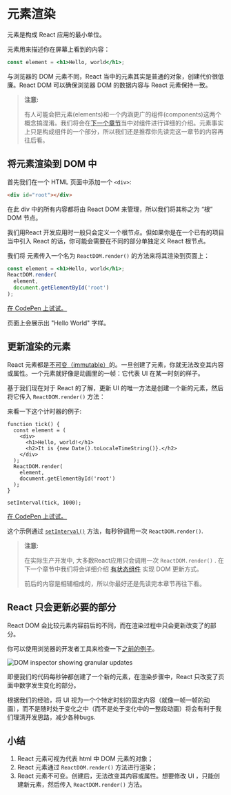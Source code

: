 # 元素渲染

元素是构成 React 应用的最小单位。

元素用来描述你在屏幕上看到的内容：

```jsx
const element = <h1>Hello, world</h1>;
```

与浏览器的 DOM 元素不同，React 当中的元素其实是普通的对象，创建代价很低廉。React DOM 可以确保浏览器 DOM 的数据内容与 React 元素保持一致。

>**注意:**
>
>有人可能会把元素(elements)和一个内涵更广的组件(components)这两个概念搞混淆。我们将会在[下一个章节](/react/docs/components-and-props.html)当中对组件进行详细的介绍。元素事实上只是构成组件的一个部分，所以我们还是推荐你先读完这一章节的内容再往后看。

## 将元素渲染到 DOM 中

首先我们在一个 HTML 页面中添加一个 `<div>`:

```html
<div id="root"></div>
```

在此 div 中的所有内容都将由 React DOM 来管理，所以我们将其称之为 “根” DOM 节点。

我们用React 开发应用时一般只会定义一个根节点。但如果你是在一个已有的项目当中引入 React 的话，你可能会需要在不同的部分单独定义 React 根节点。

我们将 元素传入一个名为 `ReactDOM.render()` 的方法来将其渲染到页面上：

```jsx
const element = <h1>Hello, world</h1>;
ReactDOM.render(
  element,
  document.getElementById('root')
);
```

[在 CodePen 上试试。](http://codepen.io/gaearon/pen/rrpgNB?editors=1010)

页面上会展示出 "Hello World" 字样。

## 更新渲染的元素

React 元素都是[不可变（immutable）](https://en.wikipedia.org/wiki/Immutable_object)的。一旦创建了元素，你就无法改变其内容或属性。一个元素就好像是动画里的一帧：它代表 UI 在某一时刻的样子。

基于我们现在对于 React 的了解，更新 UI 的唯一方法是创建一个新的元素，然后将它传入 `ReactDOM.render()` 方法：

来看一下这个计时器的例子:

```js{8-11}
function tick() {
  const element = (
    <div>
      <h1>Hello, world!</h1>
      <h2>It is {new Date().toLocaleTimeString()}.</h2>
    </div>
  );
  ReactDOM.render(
    element,
    document.getElementById('root')
  );
}

setInterval(tick, 1000);
```

[在 CodePen 上试试。](http://codepen.io/gaearon/pen/gwoJZk?editors=0010)

这个示例通过 [`setInterval()`](https://developer.mozilla.org/en-US/docs/Web/API/WindowTimers/setInterval) 方法，每秒钟调用一次 `ReactDOM.render()`.

>**注意:**
>
>在实际生产开发中, 大多数React应用只会调用一次 `ReactDOM.render()` . 在下一个章节中我们将会详细介绍 [有状态组件](/react/docs/state-and-lifecycle.html) 实现 DOM 更新方式。
>
>前后的内容是相辅相成的，所以你最好还是先读完本章节再往下看。

## React 只会更新必要的部分

React DOM 会比较元素内容前后的不同，而在渲染过程中只会更新改变了的部分。

你可以使用浏览器的开发者工具来检查一下[之前的例子](http://codepen.io/gaearon/pen/gwoJZk?editors=0010)。

![DOM inspector showing granular updates](https://facebook.github.io/react/img/docs/granular-dom-updates.gif)

即便我们的代码每秒钟都创建了一个新的元素，在渲染步骤中，React 只改变了页面中数字发生变化的部分。

根据我们的经验，将 UI 视为一个个特定时刻的固定内容（就像一帧一帧的动画），而不是随时处于变化之中（而不是处于变化中的一整段动画）将会有利于我们理清开发思路，减少各种bugs.

## 小结

1. React 元素可视为代表 html 中 DOM 元素的对象；
2. React 元素通过 `ReactDOM.render()` 方法进行渲染；
3. React 元素不可变。创建后，无法改变其内容或属性。想要修改 UI ，只能创建新元素，然后传入 `ReactDOM.render()` 方法。
